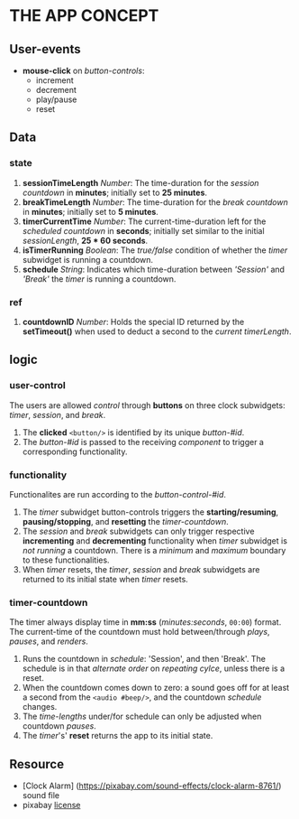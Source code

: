 

# THE APP CONCEPT


## User-events
- **mouse-click** on *button-controls*: 
  - increment
  - decrement
  - play/pause
  - reset


## Data
### state
1. **sessionTimeLength** *Number*: The time-duration for the *session countdown* in **minutes**; initially set to **25 minutes**.
1. **breakTimeLength** *Number*: The time-duration for the *break countdown* in **minutes**; initially set to **5 minutes**.
1. **timerCurrentTime** *Number*: The current-time-duration left for the *scheduled countdown* in **seconds**; initially set similar to the initial *sessionLength*, **25 * 60 seconds**.
1. **isTimerRunning** *Boolean*: The *true/false* condition of whether the *timer* subwidget is running a countdown.
1. **schedule** *String*: Indicates which time-duration between *'Session'* and *'Break'* the *timer* is running a countdown.
### ref
1. **countdownID** *Number*: Holds the special ID returned by the **setTimeout()** when used to deduct a second to the *current timerLength*.


## logic
### user-control
The users are allowed *control* through **buttons** on three clock subwidgets: *timer*, *session*, and *break*.
1. The **clicked** `<button/>` is identified by its unique *button-#id*.
1. The *button-#id* is passed to the receiving *component* to trigger a corresponding functionality.
### functionality
Functionalites are run according to the *button-control-#id*.
1. The *timer* subwidget button-controls triggers the **starting/resuming**, **pausing/stopping**, and **resetting** the *timer-countdown*.
1. The *session* and *break* subwidgets can only trigger respective **incrementing** and **decrementing** functionality when *timer* subwidget is *not running* a countdown. There is a *minimum* and *maximum* boundary to these functionalities.
1. When *timer* resets, the *timer*, *session* and *break* subwidgets are returned to its initial state when *timer* resets.
### timer-countdown
The timer always display time in **mm:ss** (*minutes:seconds*, `00:00`) format. The current-time of the countdown must hold between/through *plays*, *pauses*, and *renders*.
1. Runs the countdown in *schedule*: 'Session', and then 'Break'. The schedule is in that *alternate order* on *repeating cylce*, unless there is a reset.
1. When the countdown comes down to zero: a sound goes off for at least a second from the `<audio #beep/>`, and the countdown *schedule* changes.
1. The *time*-*lengths* under/for schedule can only be adjusted when countdown *pauses*.
1. The *timer*'s' **reset** returns the app to its initial state.



## Resource
- [Clock Alarm] (https://pixabay.com/sound-effects/clock-alarm-8761/) sound file
- pixabay [license](https://pixabay.com/service/license-summary/)